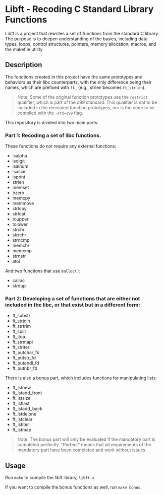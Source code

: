 # Libft - Recoding C Standard Library Functions

Libft is a project that rewrites a set of functions from the standard C library. The purpose is to deepen understanding of the basics, including data types, loops, control structures, pointers, memory allocation, macros, and the makefile utility.

## Description

The functions created in this project have the same prototypes and behaviors as their libc counterparts, with the only difference being their names, which are prefixed with `ft_` (e.g., strlen becomes `ft_strlen`).

> Note: Some of the original function prototypes use the `restrict` qualifier, which is part of the c99 standard. This qualifier is not to be included in the recreated function prototypes, nor is the code to be compiled with the `-std=c99` flag.

This repository is divided into two main parts:

### Part 1: Recoding a set of libc functions. 

These functions do not require any external functions:

- isalpha
- isdigit
- isalnum
- isascii
- isprint
- strlen
- memset
- bzero
- memcpy
- memmove
- strlcpy
- strlcat
- toupper
- tolower
- strchr
- strrchr
- strncmp
- memchr
- memcmp
- strnstr
- atoi

And two functions that use `malloc()`:

- calloc
- strdup

### Part 2: Developing a set of functions that are either not included in the libc, or that exist but in a different form:

- ft_substr
- ft_strjoin
- ft_strtrim
- ft_split
- ft_itoa
- ft_strmapi
- ft_striteri
- ft_putchar_fd
- ft_putstr_fd
- ft_putendl_fd
- ft_putnbr_fd

There is also a bonus part, which includes functions for manipulating lists:

- ft_lstnew
- ft_lstadd_front
- ft_lstsize
- ft_lstlast
- ft_lstadd_back
- ft_lstdelone
- ft_lstclear
- ft_lstiter
- ft_lstmap

> Note: The bonus part will only be evaluated if the mandatory part is completed perfectly. "Perfect" means that all requirements of the mandatory part have been completed and work without issues.

## Usage

Run `make` to compile the libft library, `libft.a`.

If you want to compile the bonus functions as well, run `make bonus`.
